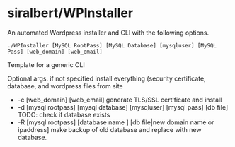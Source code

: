 # siralbert/WPInstaller

An automated Wordpress installer and CLI with the following options.

    ./WPInstaller [MySQL RootPass] [MySQL Database] [mysqluser] [MySQL Pass] [web_domain] [web_email]

Template for a generic CLI

Optional args.  if not specified install everything (security certificate, database, and wordpress files from site
- -c [web_domain] [web_email]    generate TLS/SSL certificate and install
- -d [mysql rootpass] [mysql database] [mysqluser] [mysql pass] [db file] TODO: check if database exists     
- -R [mysql rootpass] [database name ] [db file|new domain name or ipaddress] make backup of old database and replace with new database.

